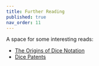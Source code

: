 ```yaml
---
title: Further Reading
published: true
nav_order: 11
---
```


A space for some interesting reads:

- [The Origins of Dice Notation](http://playingattheworld.blogspot.com/2013/08/the-origins-of-dice-notation.html)
- [Dice Patents](http://www.dicecollector.com/DICEINFO_PATENTS.html)